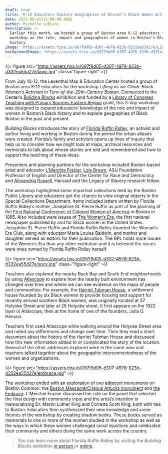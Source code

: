 ```yaml
---
draft: true
title: 'K-12 Educators Explore Geographies of Boston’s Black Women Activists  '
date: 2023-08-01T11:00:00.000Z
author: Michelle LeBlanc
description: >-
  Earlier this month, we hosted a group of Boston area K-12 educators for a
  workshop on the role, impact and geographies of women in Boston’s Black
  history
image: 'https://assets.tina.io/097f9d05-d307-4978-823b-d332ea55d27e/LIFTINGcover.jpg'
backgroundImage: 'https://assets.tina.io/097f9d05-d307-4978-823b-d332ea55d27e/LIFTINGcover.jpg'
---
```


{{< figure src="https://assets.tina.io/097f9d05-d307-4978-823b-d332ea55d27e/lawc.jpg" class="figure-right" >}}

From July 10-12, the Leventhal Map & Education Center hosted a group of Boston area K-12 educators for the workshop *Lifting as we Climb: Black Women’s Activism in Turn-of-the-20th-Century Boston*. Connected to the Center’s *[Building Blocks](https://www.leventhalmap.org/digital-exhibitions/building-blocks/)* exhibition and funded by a [Library of Congress Teaching with Primary Sources Eastern Region](https://www.waynesburg.edu/community/tps-eastern-region#:~:text=The%20TPS%20Eastern%20Region%20provides,professional%20learning%20for%20grant%20participants.) grant, this 3-day workshop was designed to expand educators’ knowledge of the role and impact of women in Boston’s Black history and to explore geographies of Black Boston in the past and present.  

*Building Blocks* introduces the story of [Florida Ruffin Ridley](https://www.leventhalmap.org/digital-exhibitions/building-blocks/people/), an activist and author living and working in Boston during the period the urban atlases were created. Florida’s family and activism opens up lines of inquiry that help us to consider how we might look at maps, archival resources and memorials to talk about whose stories are told and remembered and how to support the teaching of these ideas. 

Presenters and planning partners for the workshop included Boston-based artist and educator [L’Merchie Frazier](https://www.boston.gov/government/cabinets/equity-and-inclusion-cabinet/lmerchie-frazier), [Lois Brown](https://search.asu.edu/profile/3341769), ASU Foundation Professor of English and Director of the Center for Race and Democracy and [Alexandria Russell](https://www.dralexandriarussell.com/), Harvard and the Legacy of Slavery research fellow. 

The workshop highlighted some important collections held by the Boston Public Library and educators got the chance to view original objects in the Special Collections Department. Items included letters written by Florida Ruffin Ridley’s mother, Josephine St. Pierre Ruffin as part of the planning of the [First National Conference of Colored Women of America](https://www.nps.gov/articles/1895-convention.htm#:~:text=The%20First%20National%20Conference%20of%20Colored%20Women%20of%20America%20began,the%20inaugural%20address%20to%20attendees.) in Boston in 1895. Also included were issues of [The Women’s Era](https://www.digitalcommonwealth.org/search/commonwealth:br86dm89q), the first national newspaper published by and for Black women in the United States. Josephine St. Pierre Ruffin and Florida Ruffin Ridley founded the Woman’s Era Club, along with educator Maria Louise Baldwin, and mother and daughter served as editors for their publication. The BPL holds more issues of the Women’s Era than any other institution and it is believed the issues were ones owned by Florida Ruffin Ridley herself. 

{{< figure src="https://assets.tina.io/097f9d05-d307-4978-823b-d332ea55d27e/spcx.jpg" class="figure-right" >}}

Teachers also explored the nearby Back Bay and South End neighborhoods by using [Atlascope](https://www.atlascope.org/) to explore how the nearby built environment has changed over time and where we can see evidence on the maps of people and communities. For example, the [Harriet Tubman House](https://buildingsofnewengland.com/tag/harriet-tubman-house-boston/), a settlement house founded by six Black women to provide housing and support for recently arrived southern Black women, was originally located at 37 Holyoke Street and later at 25 Holyoke street. It first appears on the 1922 layer in Atlascope, then at the home of one of the founders, Julia O. Henson. 

Teachers first used Atlascope while walking around the Holyoke Street area and noted any differences and change over time. Then they read a short document about the history of the Harriet Tubman House and discussed how this new information added to or complicated the story of the location. Several of the other addresses explored were in the same area and teachers talked together about the geographic interconnectedness of the women and organizations. 

{{< figure src="https://assets.tina.io/097f9d05-d307-4978-823b-d332ea55d27e/embrace.jpg" >}}

The workshop ended with an exploration of two adjacent monuments on Boston Common: the [Boston Massacre/Crispus Attucks monument](http://www.crispusattucksmuseum.org/boston-massacre-crispus-attucks-monument/) and [the Embrace](https://www.embraceboston.org/memorial). L’Merchie Frazier discussed her role on the panel that selected the final design with community input and the artist’s intention in memorializing Dr. Martin Luther King and Corretta Scott King, both with ties to Boston. Educators then synthesized their new knowledge and some themes of the workshop by creating shadow books. These books served as memorials to one or more of the women studied in the workshop as well as the ways in which these women challenged racial injustices and celebrated  their community and others doing the same work across the country. 

> You can learn more about Florida Ruffin Ridley by visiting the *Building Blocks* exhibition [in person ](https://www.leventhalmap.org/exhibitions/visit/)or [online](https://www.leventhalmap.org/digital-exhibitions/building-blocks/).  
